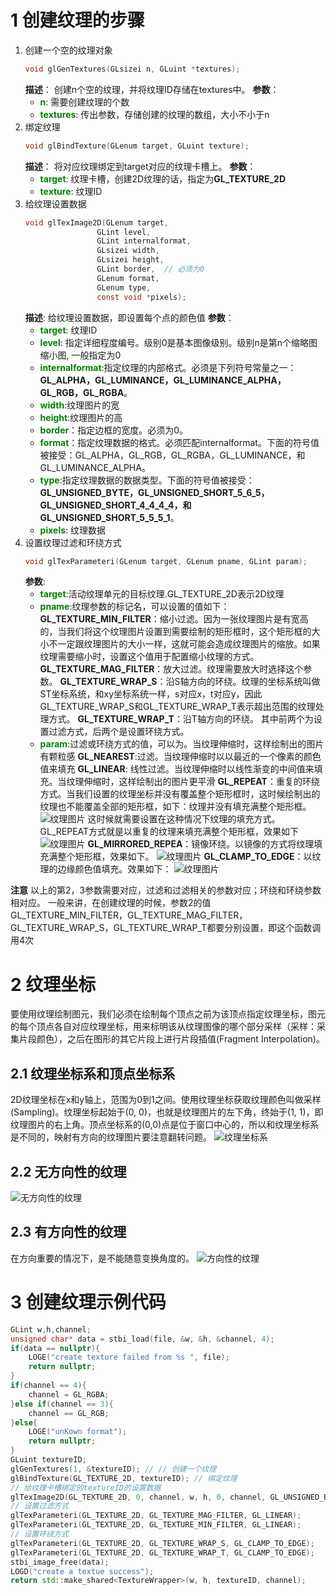 # 1 创建纹理的步骤
1. 创建一个空的纹理对象
    ```c
    void glGenTextures(GLsizei n, GLuint *textures);
    ```
    **描述**：
    创建n个空的纹理，并将纹理ID存储在textures中。
    **参数**：
    - **<font color=green>n</font>**: 需要创建纹理的个数
    - **<font color=green>textures</font>**: 传出参数，存储创建的纹理的数组，大小不小于n
2. 绑定纹理
    ```c
    void glBindTexture(GLenum target, GLuint texture);
    ```
    **描述**：
    将对应纹理绑定到target对应的纹理卡槽上。
    **参数**：
    - **<font color=green>target</font>**: 纹理卡槽，创建2D纹理的话，指定为**GL_TEXTURE_2D**
    - **<font color=green>texture</font>**: 纹理ID
3. 给纹理设置数据
    ```c
    void glTexImage2D(GLenum target, 
                    GLint level,
                    GLint internalformat,
                    GLsizei width, 
                    GLsizei height, 
                    GLint border,  // 必须为0
                    GLenum format, 
                    GLenum type,
                    const void *pixels);
    ```
    **描述**:
    给纹理设置数据，即设置每个点的颜色值
    **参数**：
    - **<font color=green>target</font>**: 纹理ID
    - **<font color=green>level</font>**: 指定详细程度编号。级别0是基本图像级别。级别n是第n个缩略图缩小图, 一般指定为0
    - **<font color=green>internalformat</font>**:指定纹理的内部格式。必须是下列符号常量之一：**GL_ALPHA，GL_LUMINANCE，GL_LUMINANCE_ALPHA，GL_RGB，GL_RGBA**。
    - **<font color=green>width</font>**:纹理图片的宽
    - **<font color=green>height</font>**:纹理图片的高
    - **<font color=green>border</font>**：指定边框的宽度。必须为0。
    - **<font color=green>format</font>**：指定纹理数据的格式。必须匹配internalformat。下面的符号值被接受：GL_ALPHA，GL_RGB，GL_RGBA，GL_LUMINANCE，和GL_LUMINANCE_ALPHA。
    - **<font color=green>type</font>**:指定纹理数据的数据类型。下面的符号值被接受：**GL_UNSIGNED_BYTE，GL_UNSIGNED_SHORT_5_6_5，GL_UNSIGNED_SHORT_4_4_4_4，和GL_UNSIGNED_SHORT_5_5_5_1**。
    - **<font color=green>pixels</font>**: 纹理数据
4. 设置纹理过滤和环绕方式
    ```c
    void glTexParameteri(GLenum target, GLenum pname, GLint param);
    ```
    **参数**:
    - **<font color=green>target</font>**:活动纹理单元的目标纹理.GL_TEXTURE_2D表示2D纹理
    - **<font color=green>pname</font>**:纹理参数的标记名，可以设置的值如下：
    **GL_TEXTURE_MIN_FILTER**：缩小过滤。因为一张纹理图片是有宽高的，当我们将这个纹理图片设置到需要绘制的矩形框时，这个矩形框的大小不一定跟纹理图片的大小一样，这就可能会造成纹理图片的缩放。如果纹理需要缩小时，设置这个值用于配置缩小纹理的方式。
    **GL_TEXTURE_MAG_FILTER**：放大过滤。纹理需要放大时选择这个参数。
    **GL_TEXTURE_WRAP_S**：沿S轴方向的环绕。纹理的坐标系统叫做ST坐标系统，和xy坐标系统一样，s对应x，t对应y，因此GL_TEXTURE_WRAP_S和GL_TEXTURE_WRAP_T表示超出范围的纹理处理方式。
    **GL_TEXTURE_WRAP_T**：沿T轴方向的环绕。
    其中前两个为设置过滤方式，后两个是设置环绕方式。
    - **<font color=green>param</font>**:过滤或环绕方式的值，可以为。当纹理伸缩时，这样绘制出的图片有颗粒感
    **GL_NEAREST**:过滤。当纹理伸缩时以以最近的一个像素的颜色值来填充
    **GL_LINEAR**: 线性过滤。当纹理伸缩时以线性渐变的中间值来填充。当纹理伸缩时，这样绘制出的图片更平滑
    **GL_REPEAT**：重复的环绕方式。当我们设置的纹理坐标并没有覆盖整个矩形框时，这时候绘制出的纹理也不能覆盖全部的矩形框，如下：纹理并没有填充满整个矩形框。
    ![纹理图片](img/openGLES_7.png)
    这时候就需要设置在这种情况下纹理的填充方式。GL_REPEAT方式就是以重复的纹理来填充满整个矩形框，效果如下
    ![纹理图片](img/openGLES_8.png)
    **GL_MIRRORED_REPEA**：镜像环绕。以镜像的方式将纹理填充满整个矩形框，效果如下。
    ![纹理图片](img/openGLES_9.png)
    **GL_CLAMP_TO_EDGE**：以纹理的边缘颜色值填充。效果如下：
    ![纹理图片](img/openGLES_10.png)

**注意**
以上的第2，3参数需要对应，过滤和过滤相关的参数对应；环绕和环绕参数相对应。
一般来讲，在创建纹理的时候，参数2的值GL_TEXTURE_MIN_FILTER，GL_TEXTURE_MAG_FILTER，GL_TEXTURE_WRAP_S，GL_TEXTURE_WRAP_T都要分别设置，即这个函数调用4次

# 2 纹理坐标
要使用纹理绘制图元，我们必须在绘制每个顶点之前为该顶点指定纹理坐标，图元的每个顶点各自对应纹理坐标，用来标明该从纹理图像的哪个部分采样（采样：采集片段颜色），之后在图形的其它片段上进行片段插值(Fragment Interpolation)。

## 2.1 纹理坐标系和顶点坐标系
2D纹理坐标在x和y轴上，范围为0到1之间。使用纹理坐标获取纹理颜色叫做采样(Sampling)。纹理坐标起始于(0, 0)，也就是纹理图片的左下角，终始于(1, 1)，即纹理图片的右上角。顶点坐标系的(0,0)点是位于窗口中心的，所以和纹理坐标系是不同的，映射有方向的纹理图片要注意翻转问题。
![纹理坐标系](img/openGLES_4.png)

## 2.2 无方向性的纹理
![无方向性的纹理](img/openGLES_5.png)
## 2.3 有方向性的纹理
在方向重要的情况下，是不能随意变换角度的。
![方向性的纹理](img/openGLES_6.png)

# 3 创建纹理示例代码
```c++
GLint w,h,channel;
unsigned char* data = stbi_load(file, &w, &h, &channel, 4);
if(data == nullptr){
    LOGE("create texture failed from %s ", file);
    return nullptr;
}
if(channel == 4){
    channel = GL_RGBA;
}else if(channel == 3){
    channel == GL_RGB;
}else{
    LOGE("unKown format");
    return nullptr;
}
GLuint textureID;
glGenTextures(1, &textureID); // // 创建一个纹理
glBindTexture(GL_TEXTURE_2D, textureID); // 绑定纹理
// 给纹理卡槽绑定的textureID的设置数据
glTexImage2D(GL_TEXTURE_2D, 0, channel, w, h, 0, channel, GL_UNSIGNED_BYTE, data);
// 设置过滤方式
glTexParameteri(GL_TEXTURE_2D, GL_TEXTURE_MAG_FILTER, GL_LINEAR);
glTexParameteri(GL_TEXTURE_2D, GL_TEXTURE_MIN_FILTER, GL_LINEAR);
// 设置环绕方式
glTexParameteri(GL_TEXTURE_2D, GL_TEXTURE_WRAP_S, GL_CLAMP_TO_EDGE);
glTexParameteri(GL_TEXTURE_2D, GL_TEXTURE_WRAP_T, GL_CLAMP_TO_EDGE);
stbi_image_free(data);
LOGD("create a textue success");
return std::make_shared<TextureWrapper>(w, h, textureID, channel);
```

